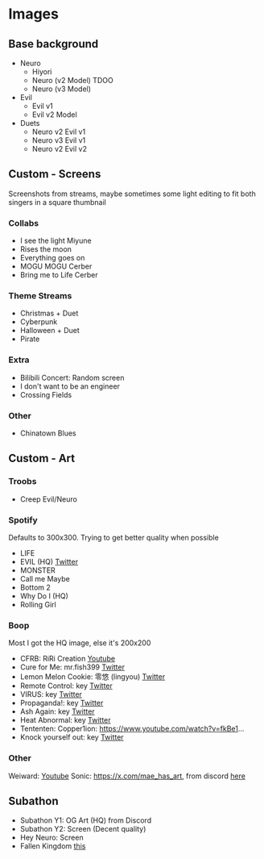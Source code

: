 # Images
## Base background
- Neuro
  - Hiyori
  - Neuro (v2 Model) TDOO
  - Neuro (v3 Model)
- Evil
  - Evil v1
  - Evil v2 Model
- Duets
  - Neuro v2 Evil v1
  - Neuro v3 Evil v1
  - Neuro v2 Evil v2

## Custom - Screens
Screenshots from streams, maybe sometimes some light editing to fit both singers in a square thumbnail
### Collabs
- I see the light Miyune
- Rises the moon
- Everything goes on
- MOGU MOGU Cerber
- Bring me to Life Cerber

### Theme Streams
- Christmas + Duet
- Cyberpunk
- Halloween + Duet
- Pirate

### Extra
- Bilibili Concert: Random screen
- I don't want to be an engineer
- Crossing Fields

### Other
- Chinatown Blues

## Custom - Art
### Troobs
- Creep Evil/Neuro

### Spotify
Defaults to 300x300. Trying to get better quality when possible
- LIFE
- EVIL (HQ) [Twitter](https://x.com/paccha_7/status/1852118726901977243)
- MONSTER
- Call me Maybe
- Bottom 2
- Why Do I (HQ)
- Rolling Girl

### Boop
Most I got the HQ image, else it's 200x200
- CFRB: RiRi Creation [Youtube](https://youtu.be/D1f4VpzkvP8)
- Cure for Me: mr.fish399 [Twitter](https://x.com/MrFish399/status/1883255094982091213)
- Lemon Melon Cookie: 零悠 (lingyou) [Twitter](https://x.com/lingyouzzz/status/1917529506417631629/photo/2)
- Remote Control: key [Twitter](https://x.com/soulgluttony/status/1883650258749833537/photo/1)
- VIRUS: key [Twitter](https://x.com/soulgluttony/status/1886587515592692024/photo/1)
- Propaganda!: key [Twitter](https://x.com/soulgluttony/status/1895985454270619817/photo/1)
- Ash Again: key [Twitter](https://x.com/soulgluttony/status/1922382642759991521/photo/1)
- Heat Abnormal: key [Twitter](https://x.com/soulgluttony/status/1923448306799165540/photo/1)
- Tententen: Copper1ion: https://www.youtube.com/watch?v=fkBe1...
- Knock yourself out: key [Twitter](https://x.com/soulgluttony/status/1938281277464990173#m)

### Other
Weiward: [Youtube](https://www.youtube.com/watch?v=AcmkFxdmgmA)
Sonic: https://x.com/mae_has_art, from discord [here](https://discord.com/channels/1327042091200807024/1376733854944989264/1376733854944989264)

## Subathon
- Subathon Y1: OG Art (HQ) from Discord
- Subathon Y2: Screen (Decent quality)
- Hey Neuro: Screen
- Fallen Kingdom [this](https://discord.com/channels/574720535888396288/1376246629924999260/1376246629924999260)
